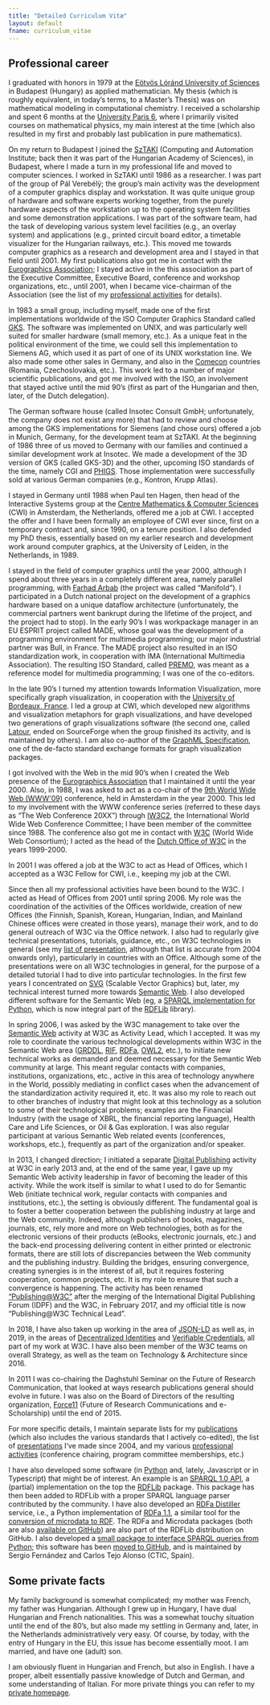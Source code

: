 ```yaml
---
title: "Detailed Curriculum Vitæ"
layout: default
fname: curriculum_vitae
---
```


## Professional career

I graduated with honors in 1979 at the [Eötvös Lóránd University of Sciences](http:/www.elte.hu/en) in Budapest (Hungary) as applied mathematician. My thesis (which is roughly equivalent, in today’s terms, to a Master’s Thesis) was on mathematical modeling in computational chemistry. I received a scholarship and spent 6 months at the [University Paris 6](http://www.upmc.fr/FR/info/00), where I primarily visited courses on mathematical physics, my main interest at the time (which also resulted in my first and probably last publication in pure mathematics).

On my return to Budapest I joined the [SzTAKI](http://www.sztaki.hu/) (Computing and Automation Institute; back then it was part of the Hungarian Academy of Sciences), in Budapest, where I made a turn in my professional life and moved to computer sciences. I worked in SzTAKI until 1986 as a researcher. I was part of the group of Pál Verebélÿ; the group’s main activity was the development of a computer graphics display and workstation. It was quite unique group of hardware and software experts working together, from the purely hardware aspects of the workstation up to the operating system facilities and some demonstration applications. I was part of the software team, had the task of developing various system level facilities (e.g., an overlay system) and applications (e.g., printed circuit board editor, a timetable visualizer for the Hungarian railways, etc.). This moved me towards computer graphics as a research and development area and I stayed in that field until 2001. My first publications also got me in contact with the [Eurographics Association](http://www.eg.org/); I stayed active in the this association as part of the Executive Committee, Executive Board, conference and workshop organizations, etc., until 2001, when I became vice-chairman of the Association (see the list of my [professional activities](professional_activities.html) for details).

In 1983 a small group, including myself, made one of the first implementations worldwide of the ISO Computer Graphics Standard called [GKS](https://en.wikipedia.org/wiki/Graphical_Kernel_System). The software was implemented on UNIX, and was particularly well suited for smaller hardware (small memory, etc.). As a unique feat in the political environment of the time, we could sell this implementation to Siemens AG, which used it as part of one of its UNIX workstation line. We also made some other sales in Germany, and also in the [Comecon](https://en.wikipedia.org/wiki/Comecon) countries (Romania, Czechoslovakia, etc.). This work led to a number of major scientific publications, and got me involved with the ISO, an involvement that stayed active until the mid 90’s (first as part of the Hungarian and then, later, of the Dutch delegation).

The German software house (called Insotec Consult GmbH; unfortunately, the company does not exist any more) that had to review and choose among the GKS implementations for Siemens (and chose ours) offered a job in Munich, Germany, for the development team at SzTAKI. At the beginning of 1986 three of us moved to Germany with our families and continued a similar development work at Insotec. We made a development of the 3D version of GKS (called GKS-3D) and the other, upcoming ISO standards of the time, namely CGI and [PHIGS](https://en.wikipedia.org/wiki/PHIGS). Those implementation were successfully sold at various German companies (e.g., Kontron, Krupp Atlas).

I stayed in Germany until 1988 when Paul ten Hagen, then head of the Interactive Systems group at the [Centre Mathematics & Computer Sciences](http://www.cwi.nl) (CWI) in Amsterdam, the Netherlands, offered me a job at CWI. I accepted the offer and I have been formally an employee of CWI ever since, first on a temporary contract and, since 1990, on a tenure position. I also defended my PhD thesis, essentially based on my earlier research and development work around computer graphics, at the University of Leiden, in the Netherlands, in 1989.

I stayed in the field of computer graphics until the year 2000, although I spend about three years in a completely different area, namely parallel programming, with [Farhad Arbab](https://homepages.cwi.nl/~farhad/) (the project was called “Manifold”). I participated in a Dutch national project on the development of a graphics hardware based on a unique dataflow architecture (unfortunately, the commercial partners went bankrupt during the lifetime of the project, and the project had to stop). In the early 90’s I was workpackage manager in an EU ESPRIT project called MADE, whose goal was the development of a programming environment for multimedia programming; our major industrial partner was Bull, in France. The MADE project also resulted in an ISO standardization work, in cooperation with IMA (International Multimedia Association). The resulting ISO Standard, called [PREMO](Publications/PREMODocument/), was meant as a reference model for multimedia programming; I was one of the co-editors.

In the late 90’s I turned my attention towards Information Visualization, more specifically graph visualization, in cooperation with the [University of Bordeaux, France](https://www.labri.fr/). I led a group at CWI, which developed new algorithms and visualization metaphors for graph visualizations, and have developed two generations of graph visualizations software (the second one, called [Latour](http://gvf.sourceforge.net/), ended on SourceForge when the group finished its activity, and is maintained by others). I am also co-author of the [GraphML Specification](http://graphml.graphdrawing.org/), one of the de-facto standard exchange formats for graph visualization packages.

I got involved with the Web in the mid 90’s when I created the Web presence of the [Eurographics Association](http://www.eg.org/) that I maintained it until the year 2000. Also, in 1988, I was asked to act as a co-chair of the [9th World Wide Web (WWW'09)](http://www9.org/) conference, held in Amsterdam in the year 2000. This led to my involvement with the WWW conference series (referred to these days as “The Web Conference 20XX”) through [IW3C2](http://www.iw3c2.org/), the International World Wide Web Conference Committee; I have been member of the committee since 1988. The conference also got me in contact with [W3C](http://www.w3.org) (World Wide Web Consortium); I acted as the head of the [Dutch Office of W3C](http://www.w3c.nl/) in the years 1999-2000.

In 2001 I was offered a job at the W3C to act as Head of Offices, which I accepted as a W3C Fellow for CWI, i.e., keeping my job at the CWI.

Since then all my professional activities have been bound to the W3C. I acted as Head of Offices from 2001 until spring 2006. My role was the coordination of the activities of the Offices worldwide, creation of new Offices (the Finnish, Spanish, Korean, Hungarian, Indian, and Mainland Chinese offices were created in those years), manage their work, and to do general outreach of W3C via the Office network. I also had to regularly give technical presentations, tutorials, guidance, etc., on W3C technologies in general (see my [list of presentation](presentations.html), although that list is accurate from 2004 onwards only), particularly in countries with an Office. Although some of the presentations were on all W3C technologies in general, for the purpose of a detailed tutorial I had to dive into particular technologies. In the first few years I concentrated on [SVG](http://www.w3.org/Graphics/SVG/) (Scalable Vector Graphics) but, later, my technical interest turned more towards [Semantic Web](http://www.w3.org/2001/sw/). I also developed different software for the Semantic Web (eg, a [SPARQL implementation for Python](http://dev.w3.org/cvsweb/%257Echeckout%257E/2004/PythonLib-IH/Doc/sparqlDesc.html), which is now integral part of the [RDFLib](https://github.com/RDFLib/rdflib) library).

In spring 2006, I was asked by the W3C management to take over the [Semantic Web](http://www.w3.org/2001/sw/) activity at W3C as Activity Lead, which I accepted. It was my role to coordinate the various technological developments within W3C in the Semantic Web area ([GRDDL](https://www.w3.org/TR/grddl-primer/), [RIF](https://www.w3.org/TR/rif-overview/), [RDFa](https://www.w3.org/TR/xhtml-rdfa-primer/), [OWL2](https://www.w3.org/TR/owl2-overview/), etc.), to initiate new technical works as demanded and deemed necessary for the Semantic Web community at large. This meant regular contacts with companies, institutions, organizations, etc., active in this area of technology anywhere in the World, possibly mediating in conflict cases when the advancement of the standardization activity required it, etc. It was also my role to reach out to other branches of industry that might look at this technology as a solution to some of their technological problems; examples are the Financial Industry (with the usage of XBRL, the financial reporting language), Health Care and Life Sciences, or Oil & Gas exploration. I was also regular participant at various Semantic Web related events (conferences, workshops, etc.), frequently as part of the organization and/or speaker.

In 2013, I changed direction; I initiated a separate [Digital Publishing](http://www.w3.org/dpub/) activity at W3C in early 2013 and, at the end of the same year, I gave up my Semantic Web activity leadership in favor of becoming the leader of this activity. While the work itself is similar to what I used to do for Semantic Web (initiate technical work, regular contacts with companies and institutions, etc.), the setting is obviously different. The fundamental goal is to foster a better cooperation between the publishing industry at large and the Web community. Indeed, although publishers of books, magazines, journals, etc, rely more and more on Web technologies, both as for the electronic versions of their products (eBooks, electronic journals, etc.) and the back-end processing delivering content in either printed or electronic formats, there are still lots of discrepancies between the Web community and the publishing industry. Building the bridges, ensuring convergence, creating synergies is in the interest of all, but it requires fostering cooperation, common projects, etc. It is my role to ensure that such a convergence is happening. The activity has been renamed [“Publishing@W3C”](https://www.w3.org/publishing/) after the merging of the International Digital Publishing Forum (IDPF) and the W3C, in February 2017, and my official title is now “Publishing@W3C Technical Lead”.

In 2018, I have also taken up working in the area of [JSON-LD](https://www.w3.org/2018/json-ld-wg/) as well as, in 2019, in the areas of [Decentralized Identities](https://www.w3.org/2019/did-wg/) and [Verifiable Credentials](https://www.w3.org/2017/vc/WG/), all part of my work at W3C. I have also been member of the W3C teams on overall Strategy, as well as the team on Technology & Architecture since 2016.

In 2011 I was co-chairing the Daghstuhl Seminar on the Future of Research Communication, that looked at ways research publications general should evolve in future. I was also on the Board of Directors of the resulting organization, [Force11](http://www.force11.org) (Future of Research Communications and e-Scholarship) until the end of 2015.

For more specific details, I maintain separate lists for my [publications](publication_list.html) (which also includes the various standards that I actively co-edited), the list of [presentations](presentations.html) I‘ve made since 2004, and my various [professional activities](professional_activities.html) (conference chairing, program committee memberships, etc.)

I have also developed some software (in [Python](http://www.python.org) and, lately, Javascript or in Typescript) that might be of interest. An example is an [SPARQL 1.0 API](http://dev.w3.org/cvsweb/%7Echeckout%7E/2004/PythonLib-IH/Doc/sparqlDesc.html), a (partial) implementation on the top the [RDFLib](http://rdflib.net/) package. This package has then been added to RDFLib with a proper SPARQL language parser contributed by the community. I have also developed an [RDFa Distiller](http://www.w3.org/2012/pyRdfa/) service, i.e., a Python implementation of [RDFa 1.1](http://www.w3.org/TR/rdfa-primer/), a similar tool for the [conversion of microdata to RDF](http://www.w3.org/2012/pyMicrodata). The RDFa and Microdata packages (both are also [available on GitHub](https://github.com/RDFLib)) are also part of the RDFLib distribution on GitHub. I also developed a [small package to interface SPARQL queries from Python](http://ivanherman.wordpress.com/2008/02/14/new-version-of-the-sparql-python-wrapper/); this software has been [moved to GitHub](http://rdflib.github.io/sparqlwrapper/), and is maintained by Sergio Fernández and Carlos Tejo Alonso (CTIC, Spain). 

## Some private facts

My family background is somewhat complicated; my mother was French, my father was Hungarian. Although I grew up in Hungary, I have dual Hungarian and French nationalities. This was a somewhat touchy situation until the end of the 80’s, but also made my settling in Germany and, later, in the Netherlands administratively very easy. Of course, by today, with the entry of Hungary in the EU, this issue has become essentially moot. I am married, and have one (adult) son.

I am obviously fluent in Hungarian and French, but also in English. I have a proper, albeit essentially passive knowledge of Dutch and German, and some understanding of Italian. For more private things you can refer to my [private homepage](https://www.ivan-herman.net/AboutMe.html).

